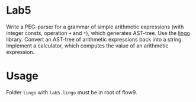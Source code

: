 # Lab5

Write a PEG-parser for a grammar of simple arithmetic expressions (with integer consts, operation `+` and `*`), which generates AST-tree. Use the [lingo](https://github.com/area9innovation/flow9/blob/master/doc/lingo.markdown) library. Convert an AST-tree of arithmetic expressions back into a string. Implement a calculator, which computes the value of an arithmetic expression.


# Usage

Folder `lingo` with `lab5.lingo` must be in root of flow9.
